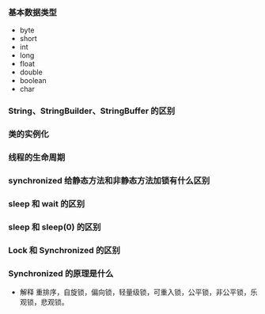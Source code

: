 ### 基本数据类型

- byte
- short
- int
- long
- float
- double
- boolean
- char



### String、StringBuilder、StringBuffer 的区别

### 类的实例化

### 线程的生命周期

### synchronized 给静态方法和非静态方法加锁有什么区别



### sleep 和 wait 的区别

### sleep 和 sleep(0) 的区别

### Lock 和 Synchronized 的区别

### Synchronized 的原理是什么

- 解释 重排序，自旋锁，偏向锁，轻量级锁，可重入锁，公平锁，非公平锁，乐观锁，悲观锁。